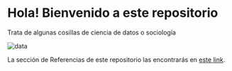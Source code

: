 # Hola! Bienvenido a este repositorio
Trata de algunas cosillas de ciencia de datos o sociología

![](https://media.giphy.com/media/3osxYc2axjCJNsCXyE/giphy.gif "data")


La sección de Referencias de este repositorio las encontrarás en [este link](PONER_LINK_DE_ARCHIVO_REFERENCIAS_SECCION_4_DE_ESTA_ACTIVIDAD).


